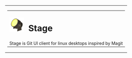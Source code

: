 <table width="100%">
  <tr><td align="center"><table>
        <tr valign="middle">
          <td width="48" ><img width="48" src="./icons/com.github.aganzha.stage.svg"/></td>
          <td><h1>Stage</h1></td>
        </tr>
        <tr>
          <td colspan="2">Stage is Git UI client for linux desktops inspired by Magit</td>
        </tr>
      </table>
    </td>
  </tr>
</table>
